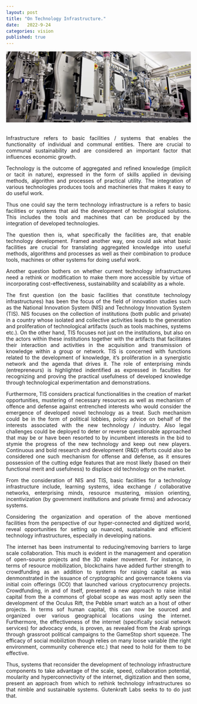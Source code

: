 ```yaml
---
layout: post
title: "On Technology Infrastructure."
date:   2022-9-24
categories: vision
published: true
---
```


<section>
	<img id ="responsive-img" src="/img/semicductor_assembly_line_pix9.PNG" alt="Robotic arm and assembly line image">
</section><br>

<section class="container">
    <p align="justify">
        Infrastructure refers to basic facilities / systems that enables the functionality of individual and communal entities. There are crucial to communal sustainability and are considered an important factor that influences economic growth.
    </p>
    <p align="justify"> 
        Technology is the outcome of aggregated and refined knowledge (implicit or tacit in nature), expressed in the form of skills applied in devising methods, algorithm and processes of practical utility. The integration of various technologies produces tools and machineries that makes it easy to do useful work.
    </p>
    <p align="justify"> 
        Thus one could say the term technology infrastructure is a refers to basic facilities or systems that aid the development of technological solutions. This includes the tools and machines that can be produced by the integration of developed technologies.
    </p>
    <p align="justify"> 
        The question then is, what specifically the facilities are, that enable technology development. Framed another way, one could ask what basic facilities are crucial for translating  aggregated knowledge into useful methods, algorithms and processes as well as their combination to produce tools, machines or other systems for doing useful work.
    </p>
    <p align="justify"> 
        Another question bothers on whether current technology infrastructures need a rethink or modification to make them more accessible by virtue of incorporating  cost-effectiveness, sustainability  and scalability as a whole.
    </p>
    <p align="justify"> 
        The first question (on the basic facilities that constitute technology infrastructures) has been the focus of the field of innovation studies such as the National Innovation System (NIS) and Technology Innovation System (TIS).
        NIS focuses on the collection of institutions (both public and private) in a country whose isolated and collective activities leads to the generation and proliferation of technological artifacts (such as tools machines, systems etc.). 
        On the other hand, TIS focuses not just on the institutions, but also on the actors within these institutions together with the artifacts that facilitates their interaction and activities in the acquisition and transmission of knowledge within a group or network. TIS is concerned with functions related to the development of knowledge, it’s proliferation in a synergistic network and the agenda that drives it. The role of enterprising minds (entrepreneurs) is highlighted indentified as expressed in faculties for recognizing and proving the practical usefulness of developed knowledge through technological experimentation and demonstrations.
    </p>
    <p align="justify"> 
        Furthermore, TIS considers practical functionalities in the creation of market opportunities, mustering of necessary resources  as well as mechanism of offence and defense against entrenched interests who would consider the emergence of developed novel technology as a treat. Such mechanism could be in the form of political lobbies, policy advice on behalf of the interests associated with the new technology / industry. Also legal challenges could be deployed to deter or reverse questionable approached that may be or have been resorted to by incumbent interests in the bid to stymie the progress of the new technology and keep out new players. Continuous and bold  research and development (R&D) efforts could also be considered one such mechanism for offense and defense, as it ensures possession of the cutting edge features that are most likely (based on their functional merit and usefulness) to displace old technology on the market.
    </p>
    <p align="justify"> 
        From the consideration of NIS and TIS, basic facilities for a technology infrastructure include, learning systems, idea exchange / collaborative networks, enterprising minds, resource mustering, mission  orienting, incentivization (by government institutions and private firms)  and advocacy systems.
    </p>
    <p align="justify"> 
        Considering the organization and operation of the above mentioned  facilities from the perspective of our hyper-connected and digitized world, reveal opportunities for setting up nuanced, sustainable and efficient technology infrastructures, especially in developing nations.
    </p>
    <p align="justify">   
        The internet has been instrumental to reducing/removing barriers to large scale collaboration. This much is evident in the management and operation of open-source projects and the 3D maker movement. For instance, in terms of resource mobilization, blockchains  have added further strength to crowdfunding as an addition to systems for raising capital as was denmonstrated in the issuance of cryptographic and governance tokens via initial coin offerings (ICO) that launched various cryptocurrency projects. Crowdfunding, in and of itself, presented a new approach to raise initial capital from the a commons of global scope as was most aptly seen the development of the Oculus Rift, the Pebble smart watch an a host of other projects. In terms sof human capital, this can now be sourced and organized over various geographical locations using the internet. Furthermore, the effectiveness of the internet (specifically social network services) for advocacy ends, is proven, as revealed from the Arab springs through grassroot political campaigns to the GameStop short squeeze. The efficacy of social mobiliztion though relies on many loose variable (the right environment, community coherence etc.) that need to hold for them to be effective.
    </p>
    <p align="justify">  
        Thus, systems that reconsider the development of technology infrastructure components to  take advantage of the scale, speed, collaboration potential, moularity and hyperconnectivity of the internet, digitization  and then some, present an approach from which to rethink technology infrastructures so that nimble  and sustainable systems. Gutenkraft Labs seeks to to do just that.
    </p>
</section>